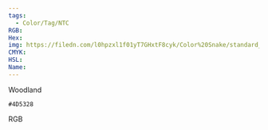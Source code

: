 ```yaml
---
tags:
  - Color/Tag/NTC
RGB:
Hex:
img: https://filedn.com/l0hpzxl1f01yT7GHxtF8cyk/Color%20Snake/standard_csv_to_svg//4D5328.svg
CMYK:
HSL:
Name:
---
```

Woodland
```palette
#4D5328
```
RGB
